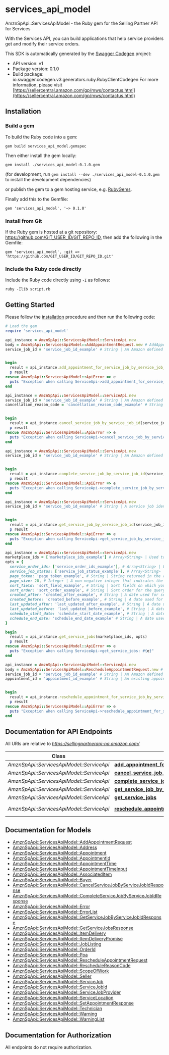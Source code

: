 # services_api_model

AmznSpApi::ServicesApiModel - the Ruby gem for the Selling Partner API for Services

With the Services API, you can build applications that help service providers get and modify their service orders.

This SDK is automatically generated by the [Swagger Codegen](https://github.com/swagger-api/swagger-codegen) project:

- API version: v1
- Package version: 0.1.0
- Build package: io.swagger.codegen.v3.generators.ruby.RubyClientCodegen
For more information, please visit [https://sellercentral.amazon.com/gp/mws/contactus.html](https://sellercentral.amazon.com/gp/mws/contactus.html)

## Installation

### Build a gem

To build the Ruby code into a gem:

```shell
gem build services_api_model.gemspec
```

Then either install the gem locally:

```shell
gem install ./services_api_model-0.1.0.gem
```
(for development, run `gem install --dev ./services_api_model-0.1.0.gem` to install the development dependencies)

or publish the gem to a gem hosting service, e.g. [RubyGems](https://rubygems.org/).

Finally add this to the Gemfile:

    gem 'services_api_model', '~> 0.1.0'

### Install from Git

If the Ruby gem is hosted at a git repository: https://github.com/GIT_USER_ID/GIT_REPO_ID, then add the following in the Gemfile:

    gem 'services_api_model', :git => 'https://github.com/GIT_USER_ID/GIT_REPO_ID.git'

### Include the Ruby code directly

Include the Ruby code directly using `-I` as follows:

```shell
ruby -Ilib script.rb
```

## Getting Started

Please follow the [installation](#installation) procedure and then run the following code:
```ruby
# Load the gem
require 'services_api_model'

api_instance = AmznSpApi::ServicesApiModel::ServiceApi.new
body = AmznSpApi::ServicesApiModel::AddAppointmentRequest.new # AddAppointmentRequest | Add appointment operation input details.
service_job_id = 'service_job_id_example' # String | An Amazon defined service job identifier.


begin
  result = api_instance.add_appointment_for_service_job_by_service_job_id(body, service_job_id)
  p result
rescue AmznSpApi::ServicesApiModel::ApiError => e
  puts "Exception when calling ServiceApi->add_appointment_for_service_job_by_service_job_id: #{e}"
end

api_instance = AmznSpApi::ServicesApiModel::ServiceApi.new
service_job_id = 'service_job_id_example' # String | An Amazon defined service job identifier.
cancellation_reason_code = 'cancellation_reason_code_example' # String | A cancel reason code that specifies the reason for cancelling a service job.


begin
  result = api_instance.cancel_service_job_by_service_job_id(service_job_id, cancellation_reason_code)
  p result
rescue AmznSpApi::ServicesApiModel::ApiError => e
  puts "Exception when calling ServiceApi->cancel_service_job_by_service_job_id: #{e}"
end

api_instance = AmznSpApi::ServicesApiModel::ServiceApi.new
service_job_id = 'service_job_id_example' # String | An Amazon defined service job identifier.


begin
  result = api_instance.complete_service_job_by_service_job_id(service_job_id)
  p result
rescue AmznSpApi::ServicesApiModel::ApiError => e
  puts "Exception when calling ServiceApi->complete_service_job_by_service_job_id: #{e}"
end

api_instance = AmznSpApi::ServicesApiModel::ServiceApi.new
service_job_id = 'service_job_id_example' # String | A service job identifier.


begin
  result = api_instance.get_service_job_by_service_job_id(service_job_id)
  p result
rescue AmznSpApi::ServicesApiModel::ApiError => e
  puts "Exception when calling ServiceApi->get_service_job_by_service_job_id: #{e}"
end

api_instance = AmznSpApi::ServicesApiModel::ServiceApi.new
marketplace_ids = ['marketplace_ids_example'] # Array<String> | Used to select jobs that were placed in the specified marketplaces. 
opts = { 
  service_order_ids: ['service_order_ids_example'], # Array<String> | List of service order ids for the query you want to perform.Max values supported 20. 
  service_job_status: ['service_job_status_example'], # Array<String> | A list of one or more job status by which to filter the list of jobs.
  page_token: 'page_token_example', # String | String returned in the response of your previous request.
  page_size: 20, # Integer | A non-negative integer that indicates the maximum number of jobs to return in the list, Value must be 1 - 20. Default 20. 
  sort_field: 'sort_field_example', # String | Sort fields on which you want to sort the output.
  sort_order: 'sort_order_example', # String | Sort order for the query you want to perform.
  created_after: 'created_after_example', # String | A date used for selecting jobs created after (or at) a specified time must be in ISO 8601 format. Required if LastUpdatedAfter is not specified.Specifying both CreatedAfter and LastUpdatedAfter returns an error. 
  created_before: 'created_before_example', # String | A date used for selecting jobs created before (or at) a specified time must be in ISO 8601 format. 
  last_updated_after: 'last_updated_after_example', # String | A date used for selecting jobs updated after (or at) a specified time must be in ISO 8601 format. Required if createdAfter is not specified.Specifying both CreatedAfter and LastUpdatedAfter returns an error. 
  last_updated_before: 'last_updated_before_example', # String | A date used for selecting jobs updated before (or at) a specified time must be in ISO 8601 format. 
  schedule_start_date: 'schedule_start_date_example', # String | A date used for filtering jobs schedule after (or at) a specified time must be in ISO 8601 format. schedule end date should not be earlier than schedule start date. 
  schedule_end_date: 'schedule_end_date_example' # String | A date used for filtering jobs schedule before (or at) a specified time must be in ISO 8601 format. schedule end date should not be earlier than schedule start date. 
}

begin
  result = api_instance.get_service_jobs(marketplace_ids, opts)
  p result
rescue AmznSpApi::ServicesApiModel::ApiError => e
  puts "Exception when calling ServiceApi->get_service_jobs: #{e}"
end

api_instance = AmznSpApi::ServicesApiModel::ServiceApi.new
body = AmznSpApi::ServicesApiModel::RescheduleAppointmentRequest.new # RescheduleAppointmentRequest | Reschedule appointment operation input details.
service_job_id = 'service_job_id_example' # String | An Amazon defined service job identifier.
appointment_id = 'appointment_id_example' # String | An existing appointment identifier for the Service Job.


begin
  result = api_instance.reschedule_appointment_for_service_job_by_service_job_id(body, service_job_id, appointment_id)
  p result
rescue AmznSpApi::ServicesApiModel::ApiError => e
  puts "Exception when calling ServiceApi->reschedule_appointment_for_service_job_by_service_job_id: #{e}"
end
```

## Documentation for API Endpoints

All URIs are relative to *https://sellingpartnerapi-na.amazon.com/*

Class | Method | HTTP request | Description
------------ | ------------- | ------------- | -------------
*AmznSpApi::ServicesApiModel::ServiceApi* | [**add_appointment_for_service_job_by_service_job_id**](docs/ServiceApi.md#add_appointment_for_service_job_by_service_job_id) | **POST** /service/v1/serviceJobs/{serviceJobId}/appointments | 
*AmznSpApi::ServicesApiModel::ServiceApi* | [**cancel_service_job_by_service_job_id**](docs/ServiceApi.md#cancel_service_job_by_service_job_id) | **PUT** /service/v1/serviceJobs/{serviceJobId}/cancellations | 
*AmznSpApi::ServicesApiModel::ServiceApi* | [**complete_service_job_by_service_job_id**](docs/ServiceApi.md#complete_service_job_by_service_job_id) | **PUT** /service/v1/serviceJobs/{serviceJobId}/completions | 
*AmznSpApi::ServicesApiModel::ServiceApi* | [**get_service_job_by_service_job_id**](docs/ServiceApi.md#get_service_job_by_service_job_id) | **GET** /service/v1/serviceJobs/{serviceJobId} | 
*AmznSpApi::ServicesApiModel::ServiceApi* | [**get_service_jobs**](docs/ServiceApi.md#get_service_jobs) | **GET** /service/v1/serviceJobs | 
*AmznSpApi::ServicesApiModel::ServiceApi* | [**reschedule_appointment_for_service_job_by_service_job_id**](docs/ServiceApi.md#reschedule_appointment_for_service_job_by_service_job_id) | **POST** /service/v1/serviceJobs/{serviceJobId}/appointments/{appointmentId} | 

## Documentation for Models

 - [AmznSpApi::ServicesApiModel::AddAppointmentRequest](docs/AddAppointmentRequest.md)
 - [AmznSpApi::ServicesApiModel::Address](docs/Address.md)
 - [AmznSpApi::ServicesApiModel::Appointment](docs/Appointment.md)
 - [AmznSpApi::ServicesApiModel::AppointmentId](docs/AppointmentId.md)
 - [AmznSpApi::ServicesApiModel::AppointmentTime](docs/AppointmentTime.md)
 - [AmznSpApi::ServicesApiModel::AppointmentTimeInput](docs/AppointmentTimeInput.md)
 - [AmznSpApi::ServicesApiModel::AssociatedItem](docs/AssociatedItem.md)
 - [AmznSpApi::ServicesApiModel::Buyer](docs/Buyer.md)
 - [AmznSpApi::ServicesApiModel::CancelServiceJobByServiceJobIdResponse](docs/CancelServiceJobByServiceJobIdResponse.md)
 - [AmznSpApi::ServicesApiModel::CompleteServiceJobByServiceJobIdResponse](docs/CompleteServiceJobByServiceJobIdResponse.md)
 - [AmznSpApi::ServicesApiModel::Error](docs/Error.md)
 - [AmznSpApi::ServicesApiModel::ErrorList](docs/ErrorList.md)
 - [AmznSpApi::ServicesApiModel::GetServiceJobByServiceJobIdResponse](docs/GetServiceJobByServiceJobIdResponse.md)
 - [AmznSpApi::ServicesApiModel::GetServiceJobsResponse](docs/GetServiceJobsResponse.md)
 - [AmznSpApi::ServicesApiModel::ItemDelivery](docs/ItemDelivery.md)
 - [AmznSpApi::ServicesApiModel::ItemDeliveryPromise](docs/ItemDeliveryPromise.md)
 - [AmznSpApi::ServicesApiModel::JobListing](docs/JobListing.md)
 - [AmznSpApi::ServicesApiModel::OrderId](docs/OrderId.md)
 - [AmznSpApi::ServicesApiModel::Poa](docs/Poa.md)
 - [AmznSpApi::ServicesApiModel::RescheduleAppointmentRequest](docs/RescheduleAppointmentRequest.md)
 - [AmznSpApi::ServicesApiModel::RescheduleReasonCode](docs/RescheduleReasonCode.md)
 - [AmznSpApi::ServicesApiModel::ScopeOfWork](docs/ScopeOfWork.md)
 - [AmznSpApi::ServicesApiModel::Seller](docs/Seller.md)
 - [AmznSpApi::ServicesApiModel::ServiceJob](docs/ServiceJob.md)
 - [AmznSpApi::ServicesApiModel::ServiceJobId](docs/ServiceJobId.md)
 - [AmznSpApi::ServicesApiModel::ServiceJobProvider](docs/ServiceJobProvider.md)
 - [AmznSpApi::ServicesApiModel::ServiceLocation](docs/ServiceLocation.md)
 - [AmznSpApi::ServicesApiModel::SetAppointmentResponse](docs/SetAppointmentResponse.md)
 - [AmznSpApi::ServicesApiModel::Technician](docs/Technician.md)
 - [AmznSpApi::ServicesApiModel::Warning](docs/Warning.md)
 - [AmznSpApi::ServicesApiModel::WarningList](docs/WarningList.md)

## Documentation for Authorization

 All endpoints do not require authorization.

